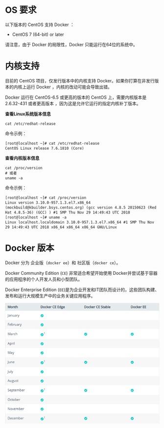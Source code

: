 # OS 要求

以下版本的 CentOS 支持 Docker ：

- CentOS 7 (64-bit) or later

请注意，由于 Docker 的局限性，Docker 只能运行在64位的系统中。

# 内核支持

目前的 CentOS 项目，仅发行版本中的内核支持 Docker。如果你打算在非发行版本的内核上运行 Docker ，内核的改动可能会导致出错。

Docker 运行在 CentOS-6.5 或更高的版本的 CentOS 上，需要内核版本是 2.6.32-431 或者更高版本 ，因为这是允许它运行的指定内核补丁版本。

**查看Linux系统版本信息**

```
cat /etc/redhat-release
```

命令示例：

```
[root@localhost ~]# cat /etc/redhat-release 
CentOS Linux release 7.6.1810 (Core)
```


**查看内核版本信息**

```
cat /proc/version
# 或者
uname -a
```

命令示例：

```
[root@localhost ~]# cat /proc/version 
Linux version 3.10.0-957.1.3.el7.x86_64 (mockbuild@kbuilder.bsys.centos.org) (gcc version 4.8.5 20150623 (Red Hat 4.8.5-36) (GCC) ) #1 SMP Thu Nov 29 14:49:43 UTC 2018
[root@localhost ~]# uname -a
Linux localhost.localdomain 3.10.0-957.1.3.el7.x86_64 #1 SMP Thu Nov 29 14:49:43 UTC 2018 x86_64 x86_64 x86_64 GNU/Linux
```

# Docker 版本

Docker 分为 企业版（`docker ee`）和 社区版（`docker ce`）。

Docker Community Edition (`CE`) 非常适合希望开始使用 Docker并尝试基于容器的应用程序的个人开发人员和小型团队。

Docker Enterprise Edition (`EE`)是为企业开发和IT团队而设计的，这些团队构建、发布和运行大规模生产中的业务关键应用程序。

![issue.png](./images/install/issue.png)
